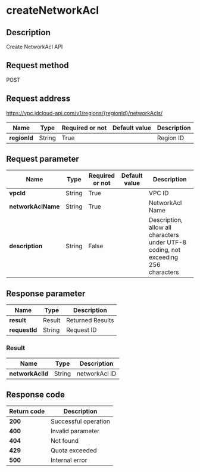 # createNetworkAcl


## Description
Create NetworkAcl API

## Request method
POST

## Request address
https://vpc.jdcloud-api.com/v1/regions/{regionId}/networkAcls/

|Name|Type|Required or not|Default value|Description|
|---|---|---|---|---|
|**regionId**|String|True| |Region ID|

## Request parameter
|Name|Type|Required or not|Default value|Description|
|---|---|---|---|---|
|**vpcId**|String|True| |VPC ID|
|**networkAclName**|String|True| |NetworkAcl Name|
|**description**|String|False| |Description, allow all characters under UTF-8 coding, not exceeding 256 characters|


## Response parameter
|Name|Type|Description|
|---|---|---|
|**result**|Result|Returned Results|
|**requestId**|String|Request ID|

### Result
|Name|Type|Description|
|---|---|---|
|**networkAclId**|String|networkAcl ID|

## Response code
|Return code|Description|
|---|---|
|**200**|Successful operation|
|**400**|Invalid parameter|
|**404**|Not found|
|**429**|Quota exceeded|
|**500**|Internal error|
